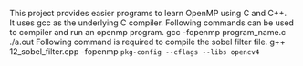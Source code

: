This project provides easier programs to learn OpenMP using C and C++.  
It uses gcc as the underlying C compiler. 
Following commands can be used to compiler and run an openmp program.
  gcc -fopenmp program_name.c
  ./a.out
Following command is required to compile the sobel filter file.
  g++ 12_sobel_filter.cpp -fopenmp `pkg-config --cflags --libs opencv4`
